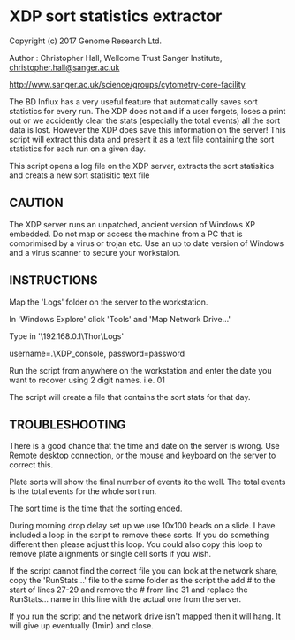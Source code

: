 # XDP sort statistics extractor

Copyright (c) 2017 Genome Research Ltd.

Author : Christopher Hall, Wellcome Trust Sanger Institute, christopher.hall@sanger.ac.uk

http://www.sanger.ac.uk/science/groups/cytometry-core-facility

The BD Influx has a very useful feature that automatically saves sort statistics for every run.  The XDP does not and if a user forgets, loses a print out or we accidently clear the stats (especially the total events) all the sort data is lost.  However the XDP does save this information on the server!  This script will extract this data and present it as a text file containing the sort statistics for each run on a given day.

This script opens a log file on the XDP server, extracts the sort statisitics and creats a new sort statisitic text file

## CAUTION
The XDP server runs an unpatched, ancient version of Windows XP embedded.  Do not map or access the machine from a PC that is comprimised by a virus or trojan etc.  Use an up to date version of Windows and a virus scanner to secure your workstaion.

## INSTRUCTIONS
Map the 'Logs' folder on the server to the workstation.

In 'Windows Explore' click 'Tools' and 'Map Network Drive...'

Type in '\\192.168.0.1\Thor\Logs\'

username=.\XDP_console, password=password

Run the script from anywhere on the workstation and enter the date you want to recover using 2 digit names.  i.e. 01

The script will create a file that contains the sort stats for that day.

## TROUBLESHOOTING

There is a good chance that the time and date on the server is wrong.  Use Remote desktop connection, or the mouse and keyboard on the server to correct this.

Plate sorts will show the final number of events ito the well.  The total events is the total events for the whole sort run.

The sort time is the time that the sorting ended.

During morning drop delay set up we use 10x100 beads on a slide.  I have included a loop in the script to remove these sorts.  If you do something different then please adjust this loop. You could also copy this loop to remove plate alignments or single cell sorts if you wish.

If the script cannot find the correct file you can look at the network share, copy the 'RunStats...' file to the same folder as the script the add # to the start of lines 27-29 and remove the # from line 31 and replace the RunStats... name in this line with the actual one from the server.

If you run the script and the network drive isn't mapped then it will hang.  It will give up eventually (1min) and close.
